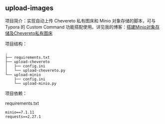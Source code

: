 ## upload-images

项目简介：实现自动上传 Chevereto 私有图床和 Minio 对象存储的脚本，可与 Typora 的 Custom Command 功能搭配使用。详见我的博客：[搭建Minio对象存储及Chevereto私有图床](https://www.eula.club/搭建Minio对象存储及Chevereto私有图床.html)

项目结构：

```
.
├── requirements.txt
├── upload-chevereto
│   ├── config.ini
│   └── upload-chevereto.py
└── upload-minio
    ├── config.ini
    └── upload-minio.py
```

项目依赖：

requirements.txt

```
minio==7.1.11
requests==2.27.1
```



